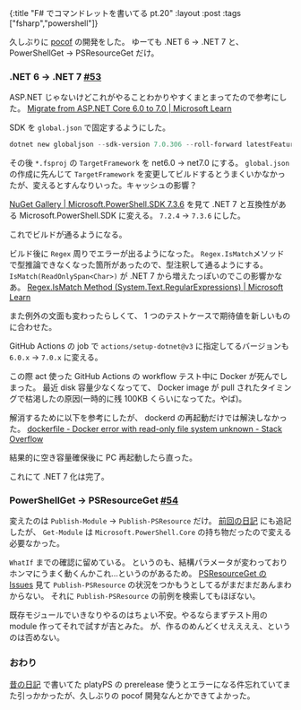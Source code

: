 {:title "F# でコマンドレットを書いてる pt.20"
:layout :post
:tags ["fsharp","powershell"]}

久しぶりに [pocof](https://github.com/krymtkts/pocof) の開発をした。
ゆーても .NET 6 → .NET 7 と、 PowerShellGet → PSResourceGet だけ。

### .NET 6 → .NET 7 [#53](https://github.com/krymtkts/pocof/pull/53)

ASP.NET じゃないけどこれがやることわかりやすくまとまってたので参考にした。
[Migrate from ASP.NET Core 6.0 to 7.0 | Microsoft Learn](https://learn.microsoft.com/en-us/aspnet/core/migration/60-70?view=aspnetcore-7.0&tabs=visual-studio-code)

SDK を `global.json` で固定するようにした。

```powershell
dotnet new globaljson --sdk-version 7.0.306 --roll-forward latestFeature
```

その後 `*.fsproj` の `TargetFramework` を net6.0 → net7.0 にする。
`global.json` の作成に先んじて `TargetFramework` を変更してビルドするとうまくいかなかったが、変えるとすんなりいった。キャッシュの影響？

[NuGet Gallery | Microsoft.PowerShell.SDK 7.3.6](https://www.nuget.org/packages/Microsoft.PowerShell.SDK/7.3.6)
を見て .NET 7 と互換性がある Microsoft.PowerShell.SDK に変える。
`7.2.4` → `7.3.6` にした。

これでビルドが通るようになる。

ビルド後に `Regex` 周りでエラーが出るようになった。
`Regex.IsMatch`メソッドで型推論できなくなった箇所があったので、型注釈して通るようにする。
`IsMatch(ReadOnlySpan<Char>)` が .NET 7 から増えたっぽいのでこの影響かなあ。
[Regex.IsMatch Method (System.Text.RegularExpressions) | Microsoft Learn](<https://learn.microsoft.com/en-us/dotnet/api/system.text.regularexpressions.regex.ismatch?view=net-7.0#system-text-regularexpressions-regex-ismatch(system-readonlyspan((system-char)))>)

また例外の文面も変わったらしくて、 1 つのテストケースで期待値を新しいものに合わせた。

GitHub Actions の job で `actions/setup-dotnet@v3` に指定してるバージョンも `6.0.x` → `7.0.x` に変える。

この際 act 使った GitHub Actions の workflow テスト中に Docker が死んでしまった。
最近 disk 容量少なくなってて、 Docker image が pull されたタイミングで枯渇したの原因(一時的に残 100KB くらいになってた。やば)。

解消するために以下を参考にしたが、 dockerd の再起動だけでは解決しなかった。
[dockerfile - Docker error with read-only file system unknown - Stack Overflow](https://stackoverflow.com/questions/68218291/docker-error-with-read-only-file-system-unknown/70071216#70071216)

結果的に空き容量確保後に PC 再起動したら直った。

これにて .NET 7 化は完了。

### PowerShellGet → PSResourceGet [#54](https://github.com/krymtkts/pocof/pull/54)

変えたのは `Publish-Module` → `Publish-PSResource` だけ。
[前回の日記](http://localhost:3000/posts/2023-07-09-migrate-dev-environment) にも追記したが、 `Get-Module` は `Microsoft.PowerShell.Core` の持ち物だったので変える必要なかった。

`WhatIf` までの確認に留めている。
というのも、結構パラメータが変わっておりホンマにうまく動くんかこれ...というのがあるため。
[PSResourceGet の Issues](https://github.com/PowerShell/PSResourceGet/issues?q=is%3Aissue+is%3Aopen+Publish-PSResource) 見て `Publish-PSResource` の状況をつかもうとしてるがまだまだあんまわからない。
それに `Publish-PSResource` の前例を検索してもほぼない。

既存モジュールでいきなりやるのはちょい不安。やるならまずテスト用の module 作ってそれで試すが吉とみた。
が、作るのめんどくせええええ、というのは否めない。

### おわり

[昔の日記](/posts/2022-11-27-writing-cmdlet-in-fsharp-pt8) で書いてた platyPS の prerelease 使うとエラーになる件忘れていてまた引っかかったが、久しぶりの pocof 開発なんとかできてよかった。
